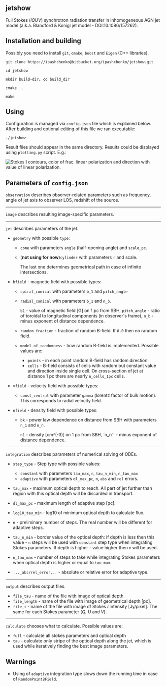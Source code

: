## jetshow
Full Stokes (_IQUV_) synchrotron radiation transfer in inhomogeneous AGN jet
model (a.k.a. Blandford & Königl jet model - DOI:10.1086/157262).


## Installation and building

Possibly you need to install ``git``, ``cmake``, ``boost`` and ``Eigen`` (C++
libraries).

``git clone https://ipashchenko@bitbucket.org/ipashchenko/jetshow.git``

``cd jetshow``

``mkdir build-dir; cd build_dir``

``cmake ..``

``make``

## Using

Configuration is managed via ``config.json`` file which is explained below.
After building and optional editing of this file we ran executable:

``./jetshow``

Result files should appear in the same directory. Results could be displayed
using ``plotting.py`` script. E.g.:

![Stokes I contours, color of frac. linear polarization and direction with
value of linear polarization.](https://www.dropbox.com/s/adr38w9f6ay2j8b/bk_jet.png)




## Parameters of ``config.json``
 
 ``observation`` describes observer-related parameters such as
 frequency, angle of jet axis to observer LOS, redshift
 of the source.
 
 ---
 
 ``image`` describes resulting image-specific parameters.
 
 ---
 
 ``jet`` describes parameters of the jet.
 
 * ``geometry`` with possible ``type``:
     * ``cone`` with parameters ``angle`` (half-opening angle) and ``scale_pc``.
     * (**not using for now**)``cylinder`` with parameters ``r`` and scale.
        
       The last one determines geometrical path in case of infinite
       intersections.
        
 * ``bfield`` - magnetic field with possible types:
     * ``spiral_conical`` with parameters ``b_1`` and ``pitch_angle``
     * ``radial_conical`` with parameters ``b_1`` and ``n_b``.
        
       ``b1`` - value of magnetic field [G] on 1 pc from SBH, ``pitch_angle``
        \- ratio of toroidal to longitudinal components (in observer's frame),
        ``n_b`` - minus exponent of distance dependence.
     * ``random_fraction`` - fraction of random B-field. If ``0.0`` then no
         random field.
     * ``model_of_randomness`` - how random B-field is implemented. Possible
       values are:
         * ``points`` - in each point random B-field has random direction.
         * ``cells`` - B-field consists of cells with random but constant
           value and direction inside single cell. On cross-section of jet at
           distance 1 pc there are nearly ``n_cells_1pc`` cells.
        
 * ``vfield`` - velocity field with possible types:
     * ``const_central`` with parameter ``gamma`` (lorentz factor of bulk
       motion). This corresponds to radial velocity field.
        
 * ``nfield`` - density field with possible types:
     * ``bk`` - power law dependence on distance from SBH with parameters
       ``n_1`` and ``n_n``.
        
       ``n1`` - density [cm^(-3)] on 1 pc from SBH, `n_n`` - minus exponent of
       distance dependence.
  
 ---
  
 ``integration`` describes parameters of numerical solving of ODEs.
 
 * ``step_type`` - Step type with possible values:
 
     * ``constant`` with parameters ``tau_max``, ``n``, ``tau_n_min``,
       ``n_tau_max``
     * ``adaptive`` with parameters ``dl_max_pc``, ``n``, ``abs`` and
       ``rel`` errors.
 * ``tau_max`` - maximum optical depth to reach. All part of jet further
       than region with this optical depth will be discarded in transport.
 * ``dl_max_pc`` - maximum length of adaptive step [pc].
 * ``log10_tau_min`` - log10 of minimum optical depth to calculate flux.
 * ``n`` - preliminary number of steps. The real number will be different
   for adaptive steps.
 * ``tau_n_min`` - border value of the optical depth: if depth is less then
   this value - ``n`` steps will be used with ``constant`` step type when
   integrating Stokes parameters. If depth is higher - value higher then
   ``n`` will be used.
 * ``n_tau_max`` - number of steps to take while integrating Stokes
   parameters when optical depth is higher or equal to ``tau_max``.
 * ``..._abs/rel_error...`` - absolute or relative error for adaptive type.
    
 ---
    
 ``output`` describes output files.
 
 * ``file_tau`` - name of the file with image of optical depth.
 * ``file_length`` - name of the file with image of geometrical depth [pc].
 * ``file_i`` - name of the file with image of Stokes *I* intensity
   [Jy/pixel]. The same for each Stokes parameter (*Q*, *U* and *V*).
 
 ---
    
 ``calculate`` chooses what to calculate. Possible values are:
 
 * ``full`` - calculate all stokes parameters and optical depth
 * ``tau`` - calculate only stripe of the optical depth along the jet, which
   is used while iteratively finding the best image parameters.
    
    
## Warnings

 
* Using of ``adaptive`` integration type slows down the running time in case of
``RandomPointBField``.